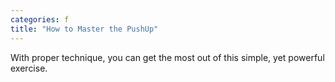 ```yaml
---
categories: f
title: "How to Master the PushUp"
---
```

With proper technique, you can get the most out of this simple, yet powerful exercise.